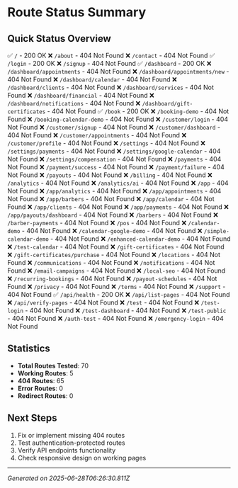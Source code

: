 # Route Status Summary

## Quick Status Overview
✅ `/` - 200 OK
❌ `/about` - 404 Not Found
❌ `/contact` - 404 Not Found
✅ `/login` - 200 OK
❌ `/signup` - 404 Not Found
✅ `/dashboard` - 200 OK
❌ `/dashboard/appointments` - 404 Not Found
❌ `/dashboard/appointments/new` - 404 Not Found
❌ `/dashboard/calendar` - 404 Not Found
❌ `/dashboard/clients` - 404 Not Found
❌ `/dashboard/services` - 404 Not Found
❌ `/dashboard/financial` - 404 Not Found
❌ `/dashboard/notifications` - 404 Not Found
❌ `/dashboard/gift-certificates` - 404 Not Found
✅ `/book` - 200 OK
❌ `/booking-demo` - 404 Not Found
❌ `/booking-calendar-demo` - 404 Not Found
❌ `/customer/login` - 404 Not Found
❌ `/customer/signup` - 404 Not Found
❌ `/customer/dashboard` - 404 Not Found
❌ `/customer/appointments` - 404 Not Found
❌ `/customer/profile` - 404 Not Found
❌ `/settings` - 404 Not Found
❌ `/settings/payments` - 404 Not Found
❌ `/settings/google-calendar` - 404 Not Found
❌ `/settings/compensation` - 404 Not Found
❌ `/payments` - 404 Not Found
❌ `/payment/success` - 404 Not Found
❌ `/payment/failure` - 404 Not Found
❌ `/payouts` - 404 Not Found
❌ `/billing` - 404 Not Found
❌ `/analytics` - 404 Not Found
❌ `/analytics/ai` - 404 Not Found
❌ `/app` - 404 Not Found
❌ `/app/analytics` - 404 Not Found
❌ `/app/appointments` - 404 Not Found
❌ `/app/barbers` - 404 Not Found
❌ `/app/calendar` - 404 Not Found
❌ `/app/clients` - 404 Not Found
❌ `/app/payments` - 404 Not Found
❌ `/app/payouts/dashboard` - 404 Not Found
❌ `/barbers` - 404 Not Found
❌ `/barber-payments` - 404 Not Found
❌ `/pos` - 404 Not Found
❌ `/calendar-demo` - 404 Not Found
❌ `/calendar-google-demo` - 404 Not Found
❌ `/simple-calendar-demo` - 404 Not Found
❌ `/enhanced-calendar-demo` - 404 Not Found
❌ `/test-calendar` - 404 Not Found
❌ `/gift-certificates` - 404 Not Found
❌ `/gift-certificates/purchase` - 404 Not Found
❌ `/locations` - 404 Not Found
❌ `/communications` - 404 Not Found
❌ `/notifications` - 404 Not Found
❌ `/email-campaigns` - 404 Not Found
❌ `/local-seo` - 404 Not Found
❌ `/recurring-bookings` - 404 Not Found
❌ `/payout-schedules` - 404 Not Found
❌ `/privacy` - 404 Not Found
❌ `/terms` - 404 Not Found
❌ `/support` - 404 Not Found
✅ `/api/health` - 200 OK
❌ `/api/list-pages` - 404 Not Found
❌ `/api/verify-pages` - 404 Not Found
❌ `/test` - 404 Not Found
❌ `/test-login` - 404 Not Found
❌ `/test-dashboard` - 404 Not Found
❌ `/test-public` - 404 Not Found
❌ `/auth-test` - 404 Not Found
❌ `/emergency-login` - 404 Not Found

## Statistics
- **Total Routes Tested**: 70
- **Working Routes**: 5
- **404 Routes**: 65
- **Error Routes**: 0
- **Redirect Routes**: 0

## Next Steps
1. Fix or implement missing 404 routes
2. Test authentication-protected routes
3. Verify API endpoints functionality
4. Check responsive design on working pages

---
*Generated on 2025-06-28T06:26:30.811Z*
